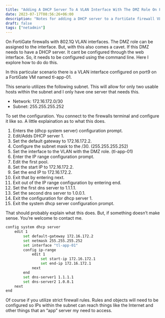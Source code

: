 ```yaml
---
title: "Adding A DHCP Server To A VLAN Interface With The DMZ Role On FortiGate"
date: 2023-07-17T08:56:26+06:00
description: "Notes for adding a DHCP server to a FortiGate firewall VLAN interface with the DMZ role through cli."
draft: false
tags: ["netadmin"]
---
```


On FortiGate firewalls with 802.1Q VLAN interfaces. The DMZ role can be assigned to the interface. But, with this also comes a cavet. If this DMZ needs to have a DHCP server. It cant be configured through the web interface. So, it needs to be configured using the command line. Here I explore how to do do this.

In this particular scenario there is a VLAN interface configured on port9 on a FortiGate VM named tl-app-01.

This senario utilizes the following subnet. This will allow for only two usable hosts within the subnet and I only have one server that needs this.

- Network: 172.16.172.0/30
- Subnet: 255.255.255.252

To set the configuration. You connect to the firewalls terminal and configure it like so. A little explaination as to what this does.

1. Enters the (dhcp system server) configuration prompt.
2. Edit/Adds DHCP server 1.
3. Set the default gateway to 172.16.172.2.
4. Configure the subnet mask to the /30. (255.255.255.252)
5. Set the interface to the VLAN with the DMZ role. (tl-app-01)
6. Enter the IP range configuration prompt.
7. Edit the first pool.
8. Set the start IP to 172.16.172.2.
9. Set the end IP to 172.16.172.2.
10. Exit that by entering next.
11. Exit out of the IP range configuration by entering end.
12. Set the first dns server to 1.1.1.1.
13. Set the second dns server to 1.0.0.1.
14. Exit the configuration for dhcp server 1.
15. Exit the system dhcp server configuration prompt.

That should probably explain what this does. But, if something doesn’t make sense. You’re welcome to contact me.

```sh
config system dhcp server
    edit 1
        set default-gateway 172.16.172.2
        set netmask 255.255.255.252
        set interface "tl-app-01"
        config ip-range
            edit 1
                set start-ip 172.16.172.1
                set end-ip 172.16.172.1
            next
        end
        set dns-server1 1.1.1.1
        set dns-server2 1.0.0.1
    next
end
```

Of course if you utilize strict firewall rules. Rules and objects will need to be configured so IPs within the subnet can reach things like the Internet and other things that an “app” server my need to access.
